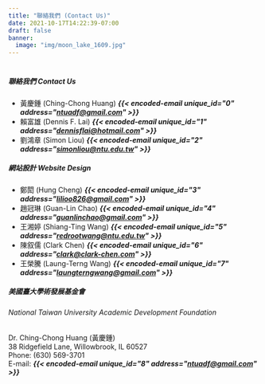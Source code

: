 ```yaml
---
title: "聯絡我們 (Contact Us)"
date: 2021-10-17T14:22:39-07:00
draft: false
banner:
  image: "img/moon_lake_1609.jpg"
---
```

#
##### 聯絡我們 Contact Us
- 黃慶鍾 (Ching-Chong Huang) ***{{< encoded-email unique_id="0" address="ntuadf@gmail.com" >}}***
- 賴富雄 (Dennis F. Lai) ***{{< encoded-email unique_id="1" address="dennisflai@hotmail.com" >}}***
- 劉鴻章 (Simon Liou) ***{{< encoded-email unique_id="2" address="simonliou@ntu.edu.tw" >}}***

##### 網站設計 Website Design
- 鄭閎 (Hung Cheng) ***{{< encoded-email unique_id="3" address="lilioo826@gmail.com" >}}***
- 趙冠琳 (Guan-Lin Chao) ***{{< encoded-email unique_id="4" address="guanlinchao@gmail.com" >}}***
- 王湘婷 (Shiang-Ting Wang) ***{{< encoded-email unique_id="5" address="redrootwang@ntu.edu.tw" >}}***
- 陳叙儒 (Clark Chen) ***{{< encoded-email unique_id="6" address="clark@clark-chen.com" >}}***
- 王榮騰 (Laung-Terng Wang) ***{{< encoded-email unique_id="7" address="laungterngwang@gmail.com" >}}***
  
##### 美國臺大學術發展基金會
###### National Taiwan University Academic Development Foundation
Dr. Ching-Chong Huang (黃慶鍾)  
38 Ridgefield Lane, Willowbrook, IL 60527  
Phone: (630) 569-3701  
E-mail: ***{{< encoded-email unique_id="8" address="ntuadf@gmail.com" >}}***

